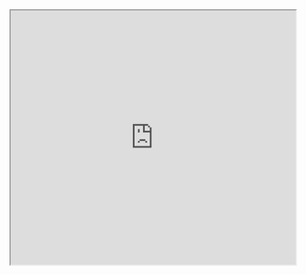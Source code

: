 <iframe src="https://youtu.be/1Evwgu369Jw" width="100%" height="450px" allowfullscreen="true">
</iframe>
